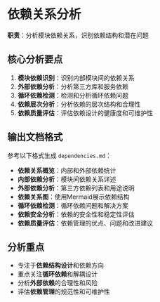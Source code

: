 # 依赖关系分析

**职责**：分析模块依赖关系，识别依赖结构和潜在问题

## 核心分析要点

1. **模块依赖识别**：识别内部模块间的依赖关系
2. **外部依赖分析**：分析第三方库和服务依赖
3. **循环依赖检测**：检测和分析循环依赖问题
4. **依赖层次分析**：分析依赖的层次结构和合理性
5. **依赖质量评估**：评估依赖设计的健康度和可维护性

## 输出文档格式

参考以下格式生成 `dependencies.md`：

- **依赖关系概览**：内部和外部依赖统计
- **内部依赖分析**：模块间依赖关系详述
- **外部依赖分析**：第三方依赖列表和用途说明
- **依赖关系图**：使用Mermaid展示依赖结构
- **循环依赖检测**：循环依赖问题和解决方案
- **依赖安全分析**：依赖的安全性和稳定性评估
- **依赖质量评估**：依赖管理的优点、问题和改进建议

## 分析重点

- 专注于**依赖结构设计**和依赖方向
- 重点关注**循环依赖**和解耦设计
- 分析**外部依赖**的合理性和风险
- 评估**依赖管理**的规范性和可维护性